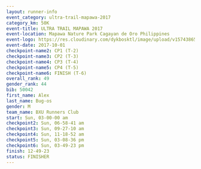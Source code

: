 ```yaml
---
layout: runner-info 
event_category: ultra-trail-mapawa-2017 
category_km: 50K 
event-title: ULTRA TRAIL MAPAWA 2017 
event-location: Mapawa Nature Park Cagayan de Oro Philippines 
event-logo: https://res.cloudinary.com/dykbosktl/image/upload/v1574386563/Logo/image-asset_plfjxn.jpg 
event-date: 2017-10-01 
checkpoint-name2: CP1 (T-2) 
checkpoint-name3: CP2 (T-3) 
checkpoint-name4: CP3 (T-4) 
checkpoint-name5: CP4 (T-5) 
checkpoint-name6: FINISH (T-6) 
overall_rank: 49
gender_rank: 44
bib: 50042
first_name: Alex
last_name: Bug-os
gender: M
team_name: BXU Runners Club
start: Sun, 03-00-00 am
checkpoint2: Sun, 06-58-41 am
checkpoint3: Sun, 09-27-10 am
checkpoint4: Sun, 11-18-52 am
checkpoint5: Sun, 03-08-36 pm
checkpoint6: Sun, 03-49-23 pm
finish: 12-49-23
status: FINISHER
---
```

